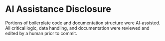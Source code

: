 # AI Assistance Disclosure
Portions of boilerplate code and documentation structure were AI-assisted.
All critical logic, data handling, and documentation were reviewed and edited by a human prior to commit.
